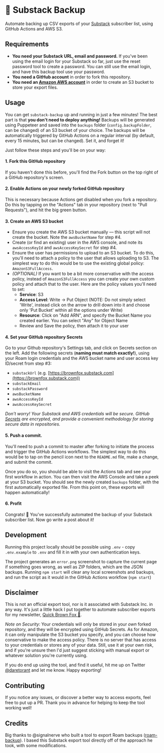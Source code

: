 # 📩 Substack Backup

Automate backing up CSV exports of your [Substack](https://substack.com) subscriber list, using GitHub Actions and AWS S3.

## Requirements

- **You need your Substack URL, email and password.** If you've been using the email login for your Substack so far, just use the reset password tool to create a password. You can still use the email login, and have this backup tool use your password.
- **You need a GitHub account** in order to fork this repository.
- **You need an [Amazon AWS account](https://aws.amazon.com/console/)** in order to create an S3 bucket to store your export files.

## Usage

You can get `substack-backup` up and running in just a few minutes! The best part is that **you don't need to deploy anything!** Backups will be generated using Puppeteer and saved into the `backups` folder (`config.backupFolder`, can be changed) of an S3 bucket of your choice. The backups will be automatically triggered by GitHub Actions on a regular interval (by default, every 15 minutes, but can be changed). Set it, and forget it!

Just follow these steps and you'll be on your way:

#### 1. Fork this GitHub repository

If you haven't done this before, you'll find the Fork button on the top right of a GitHub repository's screen.

#### 2. Enable Actions on your newly forked GitHub repository

This is necessary because Actions get disabled when you fork a repository. Do this by tapping on the "Actions" tab in your repository (next to "Pull Requests"), and hit the big green button.

#### 3. Create an AWS S3 bucket

- Ensure you create the AWS S3 bucket manually –– this script will not create the bucket. Note the `awsBucketName` for step #4.
- Create (or find an existing) user in the AWS console, and note its `awsAccessKeyId` and `awsAccessKeySecret` for step #4.
- Ensure the user has permissions to upload to an S3 bucket. To do this, you'll need to attach a policy to the user that allows uploading to S3. The simplest way to do this would be to use the existing global policy: `AmazonS3FullAccess`.
- _(OPTIONAL)_ If you want to be a bit more conservative with the access policy, instead of `AmazonS3FullAccess` you can create your own custom policy and attach that to the user. Here are the policy values you'll need to set:
  - **Service**: S3
  - **Access Level**: Write -> Put Object (NOTE: Do not simply select 'Write', instead click on the arrow to drill down into it and choose only 'Put Bucket' within all the options under Write)
  - **Resource**: Click on "Add ARN", and specify the Bucket Name you created earlier. You can select "Any" for Object Name
  - Review and Save the policy, then attach it to your user


#### 4. Set your GitHub repository Secrets

Go to your Github repository's Settings tab, and click on Secrets section on the left. Add the following secrets (**naming must match exactly!**), using your Roam login credentials and the AWS bucket name and user access key ID/secret from step #3:

- `substackUrl` (e.g. [https://brownfox.substack.com](https://brownfox.substack.com))
- `substackEmail`
- `substackPassword`
- `awsBucketName`
- `awsAccessKeyId`
- `awsAccessKeySecret`

_Don't worry! Your Substack and AWS credentials will be secure. GitHub [Secrets](https://help.github.com/en/actions/configuring-and-managing-workflows/creating-and-storing-encrypted-secrets) are encrypted, and provide a convenient methodology for storing secure data in repositories._

#### 5. Push a commit.

You'll need to push a commit to master after forking to initiate the process and trigger the GitHub Actions workflows. The simplest way to do this would be to tap on the pencil icon next to the `README.md` file, make a change, and submit the commit.

Once you do so, you should be able to visit the Actions tab and see your first workflow in action. You can then visit the AWS Console and take a peek at your S3 bucket. You should see the newly created `backups` folder, with the first automatically exported file. From this point on, these exports will happen automatically!

#### 6. Profit

Congrats! 🎉 You've successfully automated the backup of your Substack subscriber list. Now go write a post about it!

## Development

Running this project locally should be possible using `.env` - copy `.env.example` to `.env` and fill it in with your own authentication keys. 

The project generates an `error.png` screenshot to capture the current page if something goes wrong, as well as ZIP folders, which are the JSON backups. Running `npm start` will clear any local screenshots and backups, and run the script as it would in the GitHub Actions workflow (`npm start`)

## Disclaimer

This is not an official export tool, nor is it associated with Substack Inc. in any way. It's just a little hack I put together to automate subscriber exports for my newsletter, [Quick Brown Fox 🦊](https://brownfox.substack.com).

_Note on Security:_ Your credentials will only be stored in your *own* forked repository, and they will be encrypted using GitHub Secrets. As for Amazon, it can only manipulate the S3 bucket you specify, and you can choose how conservative to make the access policy. There is no server that has access to your credentials or stores any of your data. Still, use it at your own risk, and if you're unsure then I'd just suggest sticking with manual export or whatever solution you're currently using.

If you do end up using the tool, and find it useful, hit me up on Twitter [@daretorant](https://twitter.com/daretorant) and let me know. Happy exporting!

## Contributing

If you notice any issues, or discover a better way to access exports, feel free to put up a PR. Thank you in advance for helping to keep the tool working well!

## Credits

Big thanks to @signalnerve who built a tool to export Roam backups ([roam-backup]()). I based this Substack export tool directly off of the approach he took, with some modifications.
